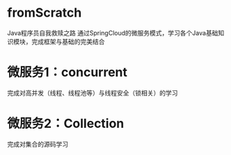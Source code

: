 # fromScratch

Java程序员自我救赎之路
通过SpringCloud的微服务模式，学习各个Java基础知识模块，完成框架与基础的完美结合

# 微服务1：concurrent

完成对高并发（线程、线程池等）与线程安全（锁相关）的学习

# 微服务2：Collection

完成对集合的源码学习
